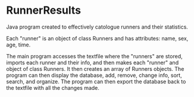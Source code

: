 # RunnerResults

Java program created to effectively catologue runners and their statistics. 

Each "runner" is an object of class Runners and has attributes: name, sex, age, time. 

The main program accesses the textfile where the "runners" are stored, imports each runner and their info, and then makes each "runner" and object of class Runners. It then creates an array of Runners objects. The program can then display the database, add, remove, change info, sort, search, and organize. The program can then export the database back to the textfile with all the changes made.
